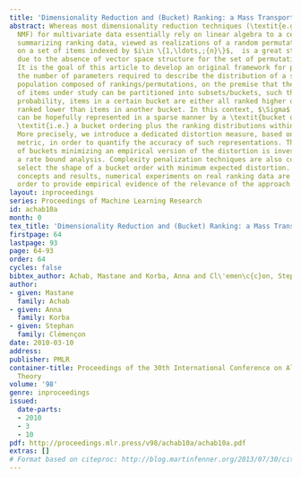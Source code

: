 ```yaml
---
title: 'Dimensionality Reduction and (Bucket) Ranking: a Mass Transportation Approach'
abstract: Whereas most dimensionality reduction techniques (\textit{e.g.} PCA, ICA,
  NMF) for multivariate data essentially rely on linear algebra to a certain extent,
  summarizing ranking data, viewed as realizations of a random permutation $\Sigma$
  on a set of items indexed by $i\in \{1,\ldots,;{n}\}$,  is a great statistical challenge,
  due to the absence of vector space structure for the set of permutations $\mathfrak{S}_n$.
  It is the goal of this article to develop an original framework for possibly reducing
  the number of parameters required to describe the distribution of a statistical
  population composed of rankings/permutations, on the premise that the collection
  of items under study can be partitioned into subsets/buckets, such that, with high
  probability, items in a certain bucket are either all ranked higher or else all
  ranked lower than items in another bucket. In this context, $\Sigma$’s distribution
  can be hopefully represented in a sparse manner by a \textit{bucket distribution},
  \textit{i.e.} a bucket ordering plus the ranking distributions within each bucket.
  More precisely, we introduce a dedicated distortion measure, based on a mass transportation
  metric, in order to quantify the accuracy of such representations. The performance
  of buckets minimizing an empirical version of the distortion is investigated through
  a rate bound analysis. Complexity penalization techniques are also considered to
  select the shape of a bucket order with minimum expected distortion. Beyond theoretical
  concepts and results, numerical experiments on real ranking data are displayed in
  order to provide empirical evidence of the relevance of the approach promoted.
layout: inproceedings
series: Proceedings of Machine Learning Research
id: achab10a
month: 0
tex_title: 'Dimensionality Reduction and (Bucket) Ranking: a Mass Transportation Approach'
firstpage: 64
lastpage: 93
page: 64-93
order: 64
cycles: false
bibtex_author: Achab, Mastane and Korba, Anna and Cl\'emen\c{c}on, Stephan
author:
- given: Mastane
  family: Achab
- given: Anna
  family: Korba
- given: Stephan
  family: Clémençon
date: 2010-03-10
address: 
publisher: PMLR
container-title: Proceedings of the 30th International Conference on Algorithmic Learning
  Theory
volume: '98'
genre: inproceedings
issued:
  date-parts:
  - 2010
  - 3
  - 10
pdf: http://proceedings.mlr.press/v98/achab10a/achab10a.pdf
extras: []
# Format based on citeproc: http://blog.martinfenner.org/2013/07/30/citeproc-yaml-for-bibliographies/
---
```

